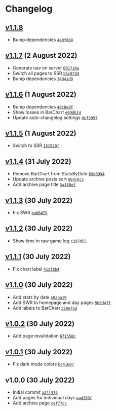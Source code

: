 # Changelog

## [v1.1.8](https://github.com/skilar/snapszhot-stats/compare/v1.1.7...v1.1.8)

-   Bump dependencies [`4a0f868`](https://github.com/skilar/snapszhot-stats/commit/4a0f868c2f3797521923ef478cf5bf98aa8a27d6)

## [v1.1.7](https://github.com/skilar/snapszhot-stats/compare/v1.1.6...v1.1.7) (2 August 2022)

-   Generate nav on server [`691726a`](https://github.com/skilar/snapszhot-stats/commit/691726a65d845c6738cab3fe45d366da1256eca2)
-   Switch all pages to SSR [`bbc87d4`](https://github.com/skilar/snapszhot-stats/commit/bbc87d4f059877ba94faa13976132f1b8126fe50)
-   Bump dependencies [`f4041d9`](https://github.com/skilar/snapszhot-stats/commit/f4041d975953e3278dee0ad0d1e9bf7968481bd8)

## [v1.1.6](https://github.com/skilar/snapszhot-stats/compare/v1.1.5...v1.1.6) (1 August 2022)

-   Bump dependencies [`40c8e9f`](https://github.com/skilar/snapszhot-stats/commit/40c8e9f7adab0396570654bfc6258be9c9cae878)
-   Show losses in BarChart [`e09db14`](https://github.com/skilar/snapszhot-stats/commit/e09db146b27072116a02171896b932b29ada07e4)
-   Update auto-changelog settings [`dcf5097`](https://github.com/skilar/snapszhot-stats/commit/dcf5097dc71c129ddbcd497460b0bd2a22b0dc1a)

## [v1.1.5](https://github.com/skilar/snapszhot-stats/compare/v1.1.4...v1.1.5) (1 August 2022)

-   Switch to SSR [`151920f`](https://github.com/skilar/snapszhot-stats/commit/151920f6f6bdea6819526cfaf22a850467308a72)

## [v1.1.4](https://github.com/skilar/snapszhot-stats/compare/v1.1.3...v1.1.4) (31 July 2022)

-   Remove BarChart from StatsByDate [`69d0994`](https://github.com/skilar/snapszhot-stats/commit/69d09941dca6172dbb3c16e7af390dea7beb0b82)
-   Update archive posts sort [`66dc0c1`](https://github.com/skilar/snapszhot-stats/commit/66dc0c119d2ab16f9fb5ad621bd5560cf261d122)
-   Add archive page title [`5a168ef`](https://github.com/skilar/snapszhot-stats/commit/5a168ef7f8b859f984a52fd31e3c34cd9f6c01ff)

## [v1.1.3](https://github.com/skilar/snapszhot-stats/compare/v1.1.2...v1.1.3) (30 July 2022)

-   Fix SWR [`ba08479`](https://github.com/skilar/snapszhot-stats/commit/ba08479513e0a9a072d99299409edec642dc18f5)

## [v1.1.2](https://github.com/skilar/snapszhot-stats/compare/v1.1.1...v1.1.2) (30 July 2022)

-   Show time in raw game log [`c297d55`](https://github.com/skilar/snapszhot-stats/commit/c297d55ac4a9af8f24ea0007eb0adcbe1e35480f)

## [v1.1.1](https://github.com/skilar/snapszhot-stats/compare/v1.1.0...v1.1.1) (30 July 2022)

-   Fix chart label [`412f8b4`](https://github.com/skilar/snapszhot-stats/commit/412f8b4ad97de507fd608ae4e9d0c8a7110fd1e5)

## [v1.1.0](https://github.com/skilar/snapszhot-stats/compare/v1.0.2...v1.1.0) (30 July 2022)

-   Add stats by date [`e0aba19`](https://github.com/skilar/snapszhot-stats/commit/e0aba19c3efb9b8f5860165249fb2e2d032d5d13)
-   Add SWR to homepage and day pages [`5b0d4ff`](https://github.com/skilar/snapszhot-stats/commit/5b0d4ffe8931d1e64d2ee99de9590c8b4a289dca)
-   Add labels to BarChart [`529e7ad`](https://github.com/skilar/snapszhot-stats/commit/529e7ad98a690e16073788536f1b5f2231cae86a)

## [v1.0.2](https://github.com/skilar/snapszhot-stats/compare/v1.0.1...v1.0.2) (30 July 2022)

-   Add page revalidation [`671558c`](https://github.com/skilar/snapszhot-stats/commit/671558c465e65512ffe86e25172b995de160bb48)

## [v1.0.1](https://github.com/skilar/snapszhot-stats/compare/v1.0.0...v1.0.1) (30 July 2022)

-   Fix dark mode colors [`bd41607`](https://github.com/skilar/snapszhot-stats/commit/bd4160763b08533b3958a6b5fcc162c8a46c42d8)

## v1.0.0 (30 July 2022)

-   Initial commit [`a24f476`](https://github.com/skilar/snapszhot-stats/commit/a24f476b067413f27bcbeca36ad7a18dce8c9b93)
-   Add pages for individual days [`ea4199f`](https://github.com/skilar/snapszhot-stats/commit/ea4199f3047c91cbff5471189c4f1fca517d0b13)
-   Add archive page [`cef77cc`](https://github.com/skilar/snapszhot-stats/commit/cef77cca7ebfba8763f9916f1a169b0b037738a6)
